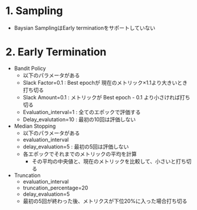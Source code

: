 # 1. Sampling
* Baysian SamplingはEarly terminationをサポートしていない

# 2. Early Termination
* Bandit Policy
    * 以下のパラメータがある
    * Slack Factor=0.1 : Best epochが 現在のメトリック×1.1より大きいとき打ち切る
    * Slack Amount=0.1 : メトリックが Best epoch - 0.1 より小さければ打ち切る 
    * Evaluation_interval=1 : 全てのエポックで評価する 
    * Delay_evalutation=10 : 最初の10回は評価しない
* Median Stopping
    * 以下のパラメータがある
    * evaluation_interval
    * delay_evaluation=5 : 最初の5回は評価しない 
    * 各エポックでそれまでのメトリックの平均を計算
        * その平均の中央値と、現在のメトリックを比較して、小さいと打ち切る
* Truncation
    * evaluation_interval
    * truncation_percentage=20 
    * delay_evaluation=5
    * 最初の5回が終わった後、メトリクスが下位20%に入った場合打ち切る